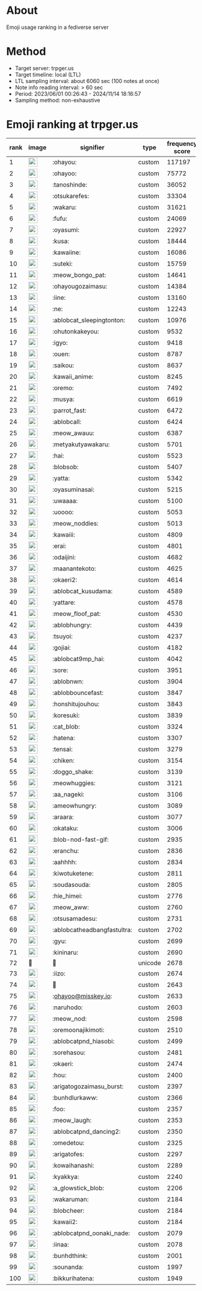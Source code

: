 # About
Emoji usage ranking in a fediverse server

# Method
- Target server: trpger.us
- Target timeline: local (LTL)
- LTL sampling interval: about 6060 sec (100 notes at once)
- Note info reading interval: > 60 sec
- Period: 2023/06/01 00:26:43 - 2024/11/14 18:16:57 
- Sampling method: non-exhaustive

# Emoji ranking at trpger.us

|rank|image|signifier|type|frequency score|
|----|----|----|----|----|
|1|<img height="24" src="https://trpger.us/emoji/ohayou.webp">|:ohayou:|custom|117197|
|2|<img height="24" src="https://trpger.us/emoji/ohayoo.webp">|:ohayoo:|custom|75772|
|3|<img height="24" src="https://trpger.us/emoji/tanoshinde.webp">|:tanoshinde:|custom|36052|
|4|<img height="24" src="https://trpger.us/emoji/otsukarefes.webp">|:otsukarefes:|custom|33304|
|5|<img height="24" src="https://trpger.us/emoji/wakaru.webp">|:wakaru:|custom|31621|
|6|<img height="24" src="https://trpger.us/emoji/fufu.webp">|:fufu:|custom|24069|
|7|<img height="24" src="https://trpger.us/emoji/oyasumi.webp">|:oyasumi:|custom|22927|
|8|<img height="24" src="https://trpger.us/emoji/kusa.webp">|:kusa:|custom|18444|
|9|<img height="24" src="https://trpger.us/emoji/kawaiine.webp">|:kawaiine:|custom|16086|
|10|<img height="24" src="https://trpger.us/emoji/suteki.webp">|:suteki:|custom|15759|
|11|<img height="24" src="https://trpger.us/emoji/meow_bongo_pat.webp">|:meow_bongo_pat:|custom|14641|
|12|<img height="24" src="https://trpger.us/emoji/ohayougozaimasu.webp">|:ohayougozaimasu:|custom|14384|
|13|<img height="24" src="https://trpger.us/emoji/iine.webp">|:iine:|custom|13160|
|14|<img height="24" src="https://trpger.us/emoji/ne.webp">|:ne:|custom|12243|
|15|<img height="24" src="https://trpger.us/emoji/ablobcat_sleepingtonton.webp">|:ablobcat_sleepingtonton:|custom|10976|
|16|<img height="24" src="https://trpger.us/emoji/ohutonkakeyou.webp">|:ohutonkakeyou:|custom|9532|
|17|<img height="24" src="https://trpger.us/emoji/igyo.webp">|:igyo:|custom|9418|
|18|<img height="24" src="https://trpger.us/emoji/ouen.webp">|:ouen:|custom|8787|
|19|<img height="24" src="https://trpger.us/emoji/saikou.webp">|:saikou:|custom|8637|
|20|<img height="24" src="https://trpger.us/emoji/kawaii_anime.webp">|:kawaii_anime:|custom|8245|
|21|<img height="24" src="https://trpger.us/emoji/oremo.webp">|:oremo:|custom|7492|
|22|<img height="24" src="https://trpger.us/emoji/musya.webp">|:musya:|custom|6619|
|23|<img height="24" src="https://trpger.us/emoji/parrot_fast.webp">|:parrot_fast:|custom|6472|
|24|<img height="24" src="https://trpger.us/emoji/ablobcall.webp">|:ablobcall:|custom|6424|
|25|<img height="24" src="https://trpger.us/emoji/meow_awauu.webp">|:meow_awauu:|custom|6387|
|26|<img height="24" src="https://trpger.us/emoji/metyakutyawakaru.webp">|:metyakutyawakaru:|custom|5701|
|27|<img height="24" src="https://trpger.us/emoji/hai.webp">|:hai:|custom|5523|
|28|<img height="24" src="https://trpger.us/emoji/blobsob.webp">|:blobsob:|custom|5407|
|29|<img height="24" src="https://trpger.us/emoji/yatta.webp">|:yatta:|custom|5342|
|30|<img height="24" src="https://trpger.us/emoji/oyasuminasai.webp">|:oyasuminasai:|custom|5215|
|31|<img height="24" src="https://trpger.us/emoji/uwaaaa.webp">|:uwaaaa:|custom|5100|
|32|<img height="24" src="https://trpger.us/emoji/uoooo.webp">|:uoooo:|custom|5053|
|33|<img height="24" src="https://trpger.us/emoji/meow_noddies.webp">|:meow_noddies:|custom|5013|
|34|<img height="24" src="https://trpger.us/emoji/kawaiii.webp">|:kawaiii:|custom|4809|
|35|<img height="24" src="https://trpger.us/emoji/erai.webp">|:erai:|custom|4801|
|36|<img height="24" src="https://trpger.us/emoji/odaijini.webp">|:odaijini:|custom|4682|
|37|<img height="24" src="https://trpger.us/emoji/maanantekoto.webp">|:maanantekoto:|custom|4625|
|38|<img height="24" src="https://trpger.us/emoji/okaeri2.webp">|:okaeri2:|custom|4614|
|39|<img height="24" src="https://trpger.us/emoji/ablobcat_kusudama.webp">|:ablobcat_kusudama:|custom|4589|
|40|<img height="24" src="https://trpger.us/emoji/yattare.webp">|:yattare:|custom|4578|
|41|<img height="24" src="https://trpger.us/emoji/meow_floof_pat.webp">|:meow_floof_pat:|custom|4530|
|42|<img height="24" src="https://trpger.us/emoji/ablobhungry.webp">|:ablobhungry:|custom|4439|
|43|<img height="24" src="https://trpger.us/emoji/tsuyoi.webp">|:tsuyoi:|custom|4237|
|44|<img height="24" src="https://trpger.us/emoji/gojiai.webp">|:gojiai:|custom|4182|
|45|<img height="24" src="https://trpger.us/emoji/ablobcat9mp_hai.webp">|:ablobcat9mp_hai:|custom|4042|
|46|<img height="24" src="https://trpger.us/emoji/sore.webp">|:sore:|custom|3951|
|47|<img height="24" src="https://trpger.us/emoji/ablobnwn.webp">|:ablobnwn:|custom|3904|
|48|<img height="24" src="https://trpger.us/emoji/ablobbouncefast.webp">|:ablobbouncefast:|custom|3847|
|49|<img height="24" src="https://trpger.us/emoji/honshitujouhou.webp">|:honshitujouhou:|custom|3843|
|50|<img height="24" src="https://trpger.us/emoji/koresuki.webp">|:koresuki:|custom|3839|
|51|<img height="24" src="https://trpger.us/emoji/cat_blob.webp">|:cat_blob:|custom|3324|
|52|<img height="24" src="https://trpger.us/emoji/hatena.webp">|:hatena:|custom|3307|
|53|<img height="24" src="https://trpger.us/emoji/tensai.webp">|:tensai:|custom|3279|
|54|<img height="24" src="https://trpger.us/emoji/chiken.webp">|:chiken:|custom|3154|
|55|<img height="24" src="https://trpger.us/emoji/doggo_shake.webp">|:doggo_shake:|custom|3139|
|56|<img height="24" src="https://trpger.us/emoji/meowhuggies.webp">|:meowhuggies:|custom|3121|
|57|<img height="24" src="https://trpger.us/emoji/aa_nageki.webp">|:aa_nageki:|custom|3106|
|58|<img height="24" src="https://trpger.us/emoji/ameowhungry.webp">|:ameowhungry:|custom|3089|
|59|<img height="24" src="https://trpger.us/emoji/araara.webp">|:araara:|custom|3077|
|60|<img height="24" src="https://trpger.us/emoji/okataku.webp">|:okataku:|custom|3006|
|61|<img height="24" src="https://trpger.us/emoji/blob-nod-fast-gif.webp">|:blob-nod-fast-gif:|custom|2935|
|62|<img height="24" src="https://trpger.us/emoji/eranchu.webp">|:eranchu:|custom|2836|
|63|<img height="24" src="https://trpger.us/emoji/aahhhh.webp">|:aahhhh:|custom|2834|
|64|<img height="24" src="https://trpger.us/emoji/kiwotuketene.webp">|:kiwotuketene:|custom|2811|
|65|<img height="24" src="https://trpger.us/emoji/soudasouda.webp">|:soudasouda:|custom|2805|
|66|<img height="24" src="https://trpger.us/emoji/hie_himei.webp">|:hie_himei:|custom|2776|
|67|<img height="24" src="https://trpger.us/emoji/meow_aww.webp">|:meow_aww:|custom|2760|
|68|<img height="24" src="https://trpger.us/emoji/otsusamadesu.webp">|:otsusamadesu:|custom|2731|
|69|<img height="24" src="https://trpger.us/emoji/ablobcatheadbangfastultra.webp">|:ablobcatheadbangfastultra:|custom|2702|
|70|<img height="24" src="https://trpger.us/emoji/gyu.webp">|:gyu:|custom|2699|
|71|<img height="24" src="https://trpger.us/emoji/kininaru.webp">|:kininaru:|custom|2690|
|72|🍮|🍮|unicode|2678|
|73|<img height="24" src="https://trpger.us/emoji/iizo.webp">|:iizo:|custom|2674|
|74|<img height="24" src="https://trpger.us/emoji/birthday.webp">|:birthday:|custom|2643|
|75|<img height="24" src="https://trpger.us/emoji/ohayoo.webp">|:ohayoo@misskey.io:|custom|2633|
|76|<img height="24" src="https://trpger.us/emoji/naruhodo.webp">|:naruhodo:|custom|2603|
|77|<img height="24" src="https://trpger.us/emoji/meow_nod.webp">|:meow_nod:|custom|2598|
|78|<img height="24" src="https://trpger.us/emoji/oremoonajikimoti.webp">|:oremoonajikimoti:|custom|2510|
|79|<img height="24" src="https://trpger.us/emoji/ablobcatpnd_hiasobi.webp">|:ablobcatpnd_hiasobi:|custom|2499|
|80|<img height="24" src="https://trpger.us/emoji/sorehasou.webp">|:sorehasou:|custom|2481|
|81|<img height="24" src="https://trpger.us/emoji/okaeri.webp">|:okaeri:|custom|2474|
|82|<img height="24" src="https://trpger.us/emoji/hou.webp">|:hou:|custom|2400|
|83|<img height="24" src="https://trpger.us/emoji/arigatogozaimasu_burst.webp">|:arigatogozaimasu_burst:|custom|2397|
|84|<img height="24" src="https://trpger.us/emoji/bunhdlurkaww.webp">|:bunhdlurkaww:|custom|2366|
|85|<img height="24" src="https://trpger.us/emoji/foo.webp">|:foo:|custom|2357|
|86|<img height="24" src="https://trpger.us/emoji/meow_laugh.webp">|:meow_laugh:|custom|2353|
|87|<img height="24" src="https://trpger.us/emoji/ablobcatpnd_dancing2.webp">|:ablobcatpnd_dancing2:|custom|2350|
|88|<img height="24" src="https://trpger.us/emoji/omedetou.webp">|:omedetou:|custom|2325|
|89|<img height="24" src="https://trpger.us/emoji/arigatofes.webp">|:arigatofes:|custom|2297|
|90|<img height="24" src="https://trpger.us/emoji/kowaihanashi.webp">|:kowaihanashi:|custom|2289|
|91|<img height="24" src="https://trpger.us/emoji/kyakkya.webp">|:kyakkya:|custom|2240|
|92|<img height="24" src="https://trpger.us/emoji/a_glowstick_blob.webp">|:a_glowstick_blob:|custom|2206|
|93|<img height="24" src="https://trpger.us/emoji/wakaruman.webp">|:wakaruman:|custom|2184|
|94|<img height="24" src="https://trpger.us/emoji/blobcheer.webp">|:blobcheer:|custom|2184|
|95|<img height="24" src="https://trpger.us/emoji/kawaii2.webp">|:kawaii2:|custom|2184|
|96|<img height="24" src="https://trpger.us/emoji/ablobcatpnd_oonaki_nade.webp">|:ablobcatpnd_oonaki_nade:|custom|2079|
|97|<img height="24" src="https://trpger.us/emoji/iinaa.webp">|:iinaa:|custom|2078|
|98|<img height="24" src="https://trpger.us/emoji/bunhdthink.webp">|:bunhdthink:|custom|2001|
|99|<img height="24" src="https://trpger.us/emoji/sounanda.webp">|:sounanda:|custom|1997|
|100|<img height="24" src="https://trpger.us/emoji/bikkurihatena.webp">|:bikkurihatena:|custom|1949|
